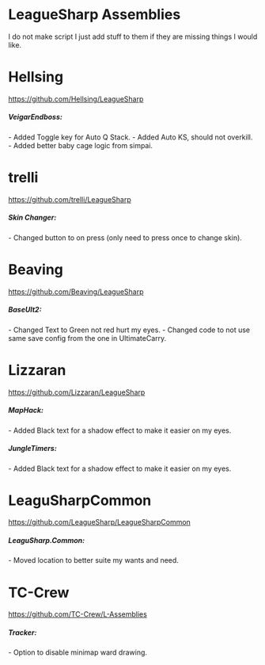 LeagueSharp Assemblies
===========

I do not make script I just add stuff to them if they are missing things I would like.

Hellsing
===========
https://github.com/Hellsing/LeagueSharp
<h5>VeigarEndboss:</h5>
- Added Toggle key for Auto Q Stack.
- Added Auto KS, should not overkill.
- Added better baby cage logic from simpai.



trelli
===========
https://github.com/trelli/LeagueSharp
<h5>Skin Changer:</h5>
- Changed button to on press (only need to press once to change skin).



Beaving
===========
https://github.com/Beaving/LeagueSharp
<h5>BaseUlt2:</h5>
- Changed Text to Green not red hurt my eyes.
- Changed code to not use same save config from the one in UltimateCarry.




Lizzaran
===========
https://github.com/Lizzaran/LeagueSharp
<h5>MapHack:</h5>
- Added Black text for a shadow effect to make it easier on my eyes.
<h5>JungleTimers:</h5>
- Added Black text for a shadow effect to make it easier on my eyes.




LeaguSharpCommon
===========
https://github.com/LeagueSharp/LeagueSharpCommon
<h5>LeaguSharp.Common:</h5>
- Moved location to better suite my wants and need.




TC-Crew
===========
https://github.com/TC-Crew/L-Assemblies
<h5>Tracker:</h5>
- Option to disable minimap ward drawing.
